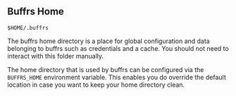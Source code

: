 ## Buffrs Home

`$HOME/.buffrs`

The buffrs home directory is a place for global configuration and data
belonging to buffrs such as credentials and a cache. You should not need to
interact with this folder manually.

The home directory that is used by buffrs can be configured via the
`BUFFRS_HOME` environment variable. This enables you do override the default
location in case you want to keep your home directory clean.
